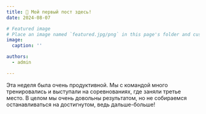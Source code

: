 ```yaml
---
title: 🎉 Мой первый пост здесь!
date: 2024-08-07

# Featured image
# Place an image named `featured.jpg/png` in this page's folder and customize its options here.
image:
  caption: ''

authors:
  - admin

---
```


Эта неделя была очень продуктивной. Мы с командой много тренировались и выступали на соревнованиях, где заняли третье место. В целом мы очень довольны результатом, но не собираемся останавливаться на достигнутом, ведь дальше-больше!
